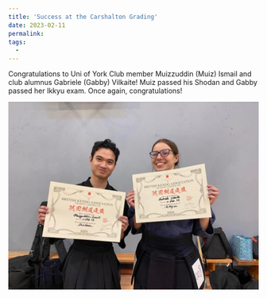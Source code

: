```yaml
---
title: 'Success at the Carshalton Grading'
date: 2023-02-11
permalink: 
tags:
  - 
---
```


Congratulations to Uni of York Club member Muizzuddin (Muiz) Ismail and club alumnus Gabriele (Gabby) Vilkaite! Muiz passed his Shodan and Gabby passed her Ikkyu exam. Once again, congratulations!







![Alt text](../files/Muiz_Grabby_Grading.jpg)